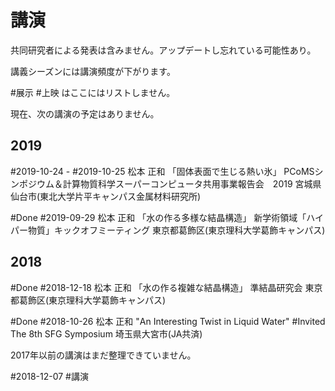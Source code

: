 # 講演

共同研究者による発表は含みません。アップデートし忘れている可能性あり。

講義シーズンには講演頻度が下がります。

#展示 #上映 はここにはリストしません。

現在、次の講演の予定はありません。



## 2019

#2019-10-24 - #2019-10-25 松本 正和 「固体表面で生じる熱い氷」 PCoMSシンポジウム＆計算物質科学スーパーコンピュータ共用事業報告会　2019 宮城県仙台市(東北大学片平キャンパス金属材料研究所)

#Done #2019-09-29 松本 正和 「水の作る多様な結晶構造」 新学術領域「ハイパー物質」キックオフミーティング 東京都葛飾区(東京理科大学葛飾キャンパス)




## 2018



#Done #2018-12-18 松本 正和 「水の作る複雑な結晶構造」 準結晶研究会 東京都葛飾区(東京理科大学葛飾キャンパス)



#Done #2018-10-26 松本 正和 "An Interesting Twist in Liquid Water" #Invited The 8th SFG Symposium 埼玉県大宮市(JA共済)



2017年以前の講演はまだ整理できていません。



#2018-12-07  #講演



